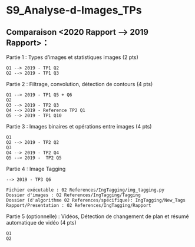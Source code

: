 # S9_Analyse-d-Images_TPs

## Comparaison <2020 Rapport --> 2019 Rapport>：


Partie 1 : Types d’images et statistiques images (2 pts)
    
    Q1 --> 2019 - TP1 Q2
    Q2 --> 2019 - TP1 Q3


Partie 2 : Filtrage, convolution, détection de contours (4 pts)
    
    Q1 --> 2019 - TP1 Q5 + Q6
    Q2
    Q3 --> 2019 - TP2 Q3
    Q4 --> 2019 - Reference TP2 Q1
    Q5 --> 2019 - TP1 Q10


Partie 3 : Images binaires et opérations entre images (4 pts)
    
    Q1
    Q2 --> 2019 - TP2 Q2
    Q3
    Q4 --> 2019 - TP2 Q4
    Q5 --> 2019 -  TP2 Q5


Partie 4 : Image Tagging
    
    --> 2019 - TP3 Q6

    Fichier exécutable : 02 References/IngTagging/img_tagging.py
    Dossier d'images : 02 References/IngTagging/Tagging
    Dossier (d'algorithme 02 References/spécifique): IngTagging/New_Tags
    Rapport/Presentation : 02 References/IngTagging/Rapport


Partie 5 (optionnelle) : Vidéos, Détection de changement de plan et résumé automatique de vidéo (4 pts)
    
    Q1
    Q2

